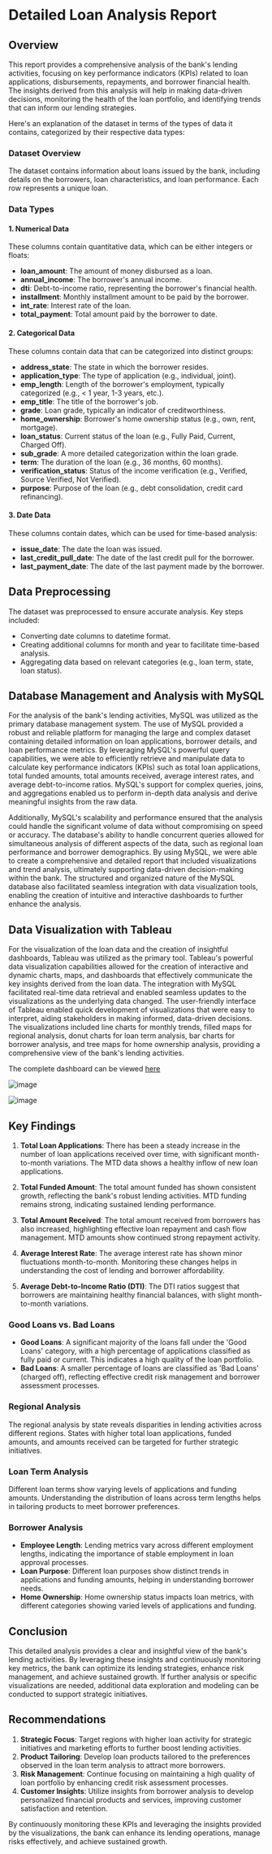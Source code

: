 # Detailed Loan Analysis Report

## Overview
This report provides a comprehensive analysis of the bank's lending activities, focusing on key performance indicators (KPIs) related to loan applications, disbursements, repayments, and borrower financial health. The insights derived from this analysis will help in making data-driven decisions, monitoring the health of the loan portfolio, and identifying trends that can inform our lending strategies.

Here's an explanation of the dataset in terms of the types of data it contains, categorized by their respective data types:

### Dataset Overview

The dataset contains information about loans issued by the bank, including details on the borrowers, loan characteristics, and loan performance. Each row represents a unique loan.

### Data Types

#### 1. **Numerical Data**
These columns contain quantitative data, which can be either integers or floats:

- **loan_amount**: The amount of money disbursed as a loan.
- **annual_income**: The borrower's annual income.
- **dti**: Debt-to-income ratio, representing the borrower's financial health.
- **installment**: Monthly installment amount to be paid by the borrower.
- **int_rate**: Interest rate of the loan.
- **total_payment**: Total amount paid by the borrower to date.

#### 2. **Categorical Data**
These columns contain data that can be categorized into distinct groups:

- **address_state**: The state in which the borrower resides.
- **application_type**: The type of application (e.g., individual, joint).
- **emp_length**: Length of the borrower's employment, typically categorized (e.g., < 1 year, 1-3 years, etc.).
- **emp_title**: The title of the borrower's job.
- **grade**: Loan grade, typically an indicator of creditworthiness.
- **home_ownership**: Borrower's home ownership status (e.g., own, rent, mortgage).
- **loan_status**: Current status of the loan (e.g., Fully Paid, Current, Charged Off).
- **sub_grade**: A more detailed categorization within the loan grade.
- **term**: The duration of the loan (e.g., 36 months, 60 months).
- **verification_status**: Status of the income verification (e.g., Verified, Source Verified, Not Verified).
- **purpose**: Purpose of the loan (e.g., debt consolidation, credit card refinancing).

#### 3. **Date Data**
These columns contain dates, which can be used for time-based analysis:

- **issue_date**: The date the loan was issued.
- **last_credit_pull_date**: The date of the last credit pull for the borrower.
- **last_payment_date**: The date of the last payment made by the borrower.

## Data Preprocessing

The dataset was preprocessed to ensure accurate analysis. Key steps included:

- Converting date columns to datetime format.
- Creating additional columns for month and year to facilitate time-based analysis.
- Aggregating data based on relevant categories (e.g., loan term, state, loan status).


## Database Management and Analysis with MySQL
For the analysis of the bank's lending activities, MySQL was utilized as the primary database management system. The use of MySQL provided a robust and reliable platform for managing the large and complex dataset containing detailed information on loan applications, borrower details, and loan performance metrics. By leveraging MySQL's powerful query capabilities, we were able to efficiently retrieve and manipulate data to calculate key performance indicators (KPIs) such as total loan applications, total funded amounts, total amounts received, average interest rates, and average debt-to-income ratios. MySQL's support for complex queries, joins, and aggregations enabled us to perform in-depth data analysis and derive meaningful insights from the raw data.

Additionally, MySQL's scalability and performance ensured that the analysis could handle the significant volume of data without compromising on speed or accuracy. The database's ability to handle concurrent queries allowed for simultaneous analysis of different aspects of the data, such as regional loan performance and borrower demographics. By using MySQL, we were able to create a comprehensive and detailed report that included visualizations and trend analysis, ultimately supporting data-driven decision-making within the bank. The structured and organized nature of the MySQL database also facilitated seamless integration with data visualization tools, enabling the creation of intuitive and interactive dashboards to further enhance the analysis.

## Data Visualization with Tableau

For the visualization of the loan data and the creation of insightful dashboards, Tableau was utilized as the primary tool. Tableau's powerful data visualization capabilities allowed for the creation of interactive and dynamic charts, maps, and dashboards that effectively communicate the key insights derived from the loan data. The integration with MySQL facilitated real-time data retrieval and enabled seamless updates to the visualizations as the underlying data changed. The user-friendly interface of Tableau enabled quick development of visualizations that were easy to interpret, aiding stakeholders in making informed, data-driven decisions. The visualizations included line charts for monthly trends, filled maps for regional analysis, donut charts for loan term analysis, bar charts for borrower analysis, and tree maps for home ownership analysis, providing a comprehensive view of the bank's lending activities.

The complete dashboard can be viewed [here](https://public.tableau.com/app/profile/deborah.odunlami/viz/BankLoanReport_17190080816210/SummaryDashboard)

![image](https://github.com/deborahodunlami/Portfolio-Projects/assets/26973838/4af28c26-dde5-4e8f-bba9-31e239b33df0)

![image](https://github.com/deborahodunlami/Portfolio-Projects/assets/26973838/c6106a92-a9a3-416e-8949-aedc17b245c3)

## Key Findings
1. **Total Loan Applications**: There has been a steady increase in the number of loan applications received over time, with significant month-to-month variations. The MTD data shows a healthy inflow of new loan applications.

2. **Total Funded Amount**: The total amount funded has shown consistent growth, reflecting the bank's robust lending activities. MTD funding remains strong, indicating sustained lending performance.

3. **Total Amount Received**: The total amount received from borrowers has also increased, highlighting effective loan repayment and cash flow management. MTD amounts show continued strong repayment activity.

4. **Average Interest Rate**: The average interest rate has shown minor fluctuations month-to-month. Monitoring these changes helps in understanding the cost of lending and borrower affordability.

5. **Average Debt-to-Income Ratio (DTI)**: The DTI ratios suggest that borrowers are maintaining healthy financial balances, with slight month-to-month variations.

### Good Loans vs. Bad Loans

- **Good Loans**: A significant majority of the loans fall under the 'Good Loans' category, with a high percentage of applications classified as fully paid or current. This indicates a high quality of the loan portfolio.
- **Bad Loans**: A smaller percentage of loans are classified as 'Bad Loans' (charged off), reflecting effective credit risk management and borrower assessment processes.

### Regional Analysis

The regional analysis by state reveals disparities in lending activities across different regions. States with higher total loan applications, funded amounts, and amounts received can be targeted for further strategic initiatives.

### Loan Term Analysis

Different loan terms show varying levels of applications and funding amounts. Understanding the distribution of loans across term lengths helps in tailoring products to meet borrower preferences.

### Borrower Analysis

- **Employee Length**: Lending metrics vary across different employment lengths, indicating the importance of stable employment in loan approval processes.
- **Loan Purpose**: Different loan purposes show distinct trends in applications and funding amounts, helping in understanding borrower needs.
- **Home Ownership**: Home ownership status impacts loan metrics, with different categories showing varied levels of applications and funding.

## Conclusion

This detailed analysis provides a clear and insightful view of the bank's lending activities. By leveraging these insights and continuously monitoring key metrics, the bank can optimize its lending strategies, enhance risk management, and achieve sustained growth. If further analysis or specific visualizations are needed, additional data exploration and modeling can be conducted to support strategic initiatives.


## Recommendations

1. **Strategic Focus**: Target regions with higher loan activity for strategic initiatives and marketing efforts to further boost lending activities.
2. **Product Tailoring**: Develop loan products tailored to the preferences observed in the loan term analysis to attract more borrowers.
3. **Risk Management**: Continue focusing on maintaining a high quality of loan portfolio by enhancing credit risk assessment processes.
4. **Customer Insights**: Utilize insights from borrower analysis to develop personalized financial products and services, improving customer satisfaction and retention.

By continuously monitoring these KPIs and leveraging the insights provided by the visualizations, the bank can enhance its lending operations, manage risks effectively, and achieve sustained growth.


